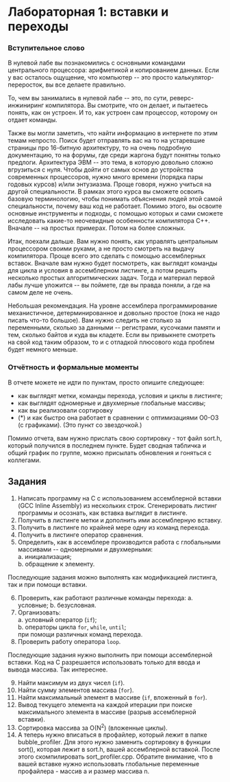 # Лабораторная 1: вставки и переходы


### Вступительное слово

В нулевой лабе вы познакомились с основными командами центрального процессора: арифметикой и копированием данных.
Если у вас осталось ощущение, что компьютер -- это просто калькулятор-переросток, вы все делаете правильно.

То, чем вы занимались в нулевой лабе -- это, по сути, реверс-инжиниринг компилятора.
Вы смотрите, что он делает, и пытаетесь понять, как он устроен. 
И то, как устроен сам процессор, которому он отдает команды. 

Также вы могли заметить, что найти информацию в интернете по этим темам непросто.
Поиск будет отправлять вас на то на устаревшие страницы про 16-битную архитектуру, то на очень подробную документацию, то на форумы, где среди жаргона будут понятны только предлоги.
Архитектура ЭВМ -- это тема, в которую довольно сложно вгрузиться с нуля.
Чтобы дойти от самых основ до устройства современных процессоров, нужно много времени (порядка пары годовых курсов) и/или энтузиазма.
Проще говоря, нужно учиться на другой специальности.
В рамках этого курса вы сможете освоить базовую терминологию, чтобы понимать объяснения людей этой cамой специальности, почему ваш код не работает.
Помимо этого, вы освоите основные инструменты и подходы, с помощью которых и сами сможете исследовать какие-то неочевидные особенности компилятора С++.
Вначале -- на простых примерах. Потом на более сложных.

Итак, поехали дальше.
Вам нужно понять, как управлять центральным процессором своими руками, а не просто смотреть на выдачу компилятора. 
Проще всего это сделать с помощью ассемблерных вставок. 
Вначале вам нужно будет посмотреть, как выглядят команды для цикла и условия в ассемблерном листинге, а потом решить несколько простых алгоритмических задач.
Тогда и материал первой лабы лучше уложится -- вы поймете, где вы правда поняли, а где на самом деле не очень.

Небольшая рекомендация.
На уровне ассемблера программирование механистичное, детерминированное и довольно простое (пока не надо писать что-то большое).
Вам нужно следить не столько за переменными, сколько за данными -- регистрами, кусочками памяти и тем, сколько байтов и куда вы кладете.
Если вы привыкнете смотреть на свой код таким образом, то и с отладкой плюсового кода проблем будет немного меньше. 

### Отчётность и формальные моменты

В отчете можете не идти по пунктам, просто опишите следующее:
- как выглядят метки, команды перехода, условия и циклы в листинге;
- как выглядят одномерные и двухмерные глобальные массивы;
- как вы реализовали сортировку 
- (*) и как быстро она работает в сравнении с оптимизациями О0-О3 (с графиками). (Это пункт со звездочкой.)

Помимо отчета, вам нужно прислать свою сортировку - тот файл sort.h, который получился в последнем пункте. 
Будет сводная табличка и общий график по группе, можно присылать обновления и гоняться с коллегами.

## Задания

1. Написать программу на С с использованием ассемблерной вставки (GCC Inline Assembly) из нескольких строк. Сгенерировать листинг программы и осознать, как вставка выглядит в листинге. 
2. Получить в листинге метки и дополнить ими ассемблерную вставку.
3. Получить в листинге по крайней мере одну из команд перехода.
4. Получить в листинге оператор сравнения.
5. Определить, как в ассемблере производится работа с глобальными массивами -- одномерными и двухмерными:\
    a. инициализация;\
    b. обращение к элементу.

Последующие задания можно выполнять как модификацией листинга, так и при помощи вставки.

6. Проверить, как работают различные команды перехода:
    a. условные;
    b. безусловная.
7. Организовать:\
    a. условный оператор (`if`);\
    b. операторы цикла `for`, `while`, `until`;\
    при помощи различных команд перехода.
8. Проверить работу оператора `loop`.

Последующие задания нужно выполнить при помощи ассемблерной вставки. Код на С разрешается использовать только для ввода и вывода массива. Так интереснее.

9. Найти максимум из двух чисел (`if`).
10. Найти сумму элементов массива (`for`).
11. Найти максимальный элемент в массиве (`if`, вложенный в `for`).
12. Вывод текущего элемента на каждой итерации при поиске максимального элемента в массиве (разрыв ассемблерной вставки).
13. Сортировка массива за O(N<sup>2</sup>) (вложенные циклы).
14. А теперь нужно вписаться в профайлер, который лежит в папке bubble\_profiler. 
Для этого нужно заменить сортировку в функции sort(), которая лежит в sort.h, вашей ассемблерной вставкой. После этого скомпилировать sort\_profiler.cpp. 
Обратите внимание, что в вашей вставке нужно использовать глобальные переменные профайлера - массив а и размер массива n. 